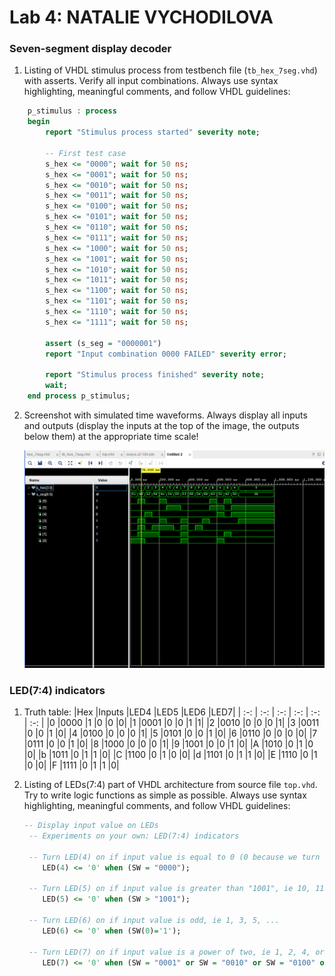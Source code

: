 # Lab 4: NATALIE VYCHODILOVA

### Seven-segment display decoder

1. Listing of VHDL stimulus process from testbench file (`tb_hex_7seg.vhd`) with asserts. Verify all input combinations. Always use syntax highlighting, meaningful comments, and follow VHDL guidelines:

```vhdl
    p_stimulus : process
    begin
        report "Stimulus process started" severity note;

        -- First test case
        s_hex <= "0000"; wait for 50 ns;
        s_hex <= "0001"; wait for 50 ns;
        s_hex <= "0010"; wait for 50 ns;
        s_hex <= "0011"; wait for 50 ns;
        s_hex <= "0100"; wait for 50 ns;
        s_hex <= "0101"; wait for 50 ns;
        s_hex <= "0110"; wait for 50 ns;
        s_hex <= "0111"; wait for 50 ns;
        s_hex <= "1000"; wait for 50 ns;
        s_hex <= "1001"; wait for 50 ns;
        s_hex <= "1010"; wait for 50 ns;
        s_hex <= "1011"; wait for 50 ns;
        s_hex <= "1100"; wait for 50 ns;
        s_hex <= "1101"; wait for 50 ns;
        s_hex <= "1110"; wait for 50 ns;
        s_hex <= "1111"; wait for 50 ns;
        
        assert (s_seg = "0000001")
        report "Input combination 0000 FAILED" severity error;

        report "Stimulus process finished" severity note;
        wait;
    end process p_stimulus;
```

2. Screenshot with simulated time waveforms. Always display all inputs and outputs (display the inputs at the top of the image, the outputs below them) at the appropriate time scale!

   ![your figure](images/sim.PNG)

### LED(7:4) indicators
1. Truth table: 
|Hex	|Inputs	|LED4	|LED5	|LED6	|LED7|
| :-:   | :-:   | :-:   | :-:   | :-:   | :-: | 
|0	|0000	|1	|0	|0	|0|
|1	|0001	|0	|0	|1	|1|
|2	|0010	|0	|0	|0	|1|
|3	|0011	|0	|0	|1	|0|
|4	|0100	|0	|0	|0	|1|
|5	|0101	|0	|0	|1	|0|
|6	|0110	|0	|0	|0	|0|
|7	|0111	|0	|0	|1	|0|
|8	|1000	|0	|0	|0	|1|
|9	|1001	|0	|0	|1	|0|
|A	|1010	|0	|1	|0	|0|
|b	|1011	|0	|1	|1	|0|
|C	|1100	|0	|1	|0	|0|
|d	|1101	|0	|1	|1	|0|
|E	|1110	|0	|1	|0	|0|
|F	|1111	|0	|1	|1	|0|

2. Listing of LEDs(7:4) part of VHDL architecture from source file `top.vhd`. Try to write logic functions as simple as possible. Always use syntax highlighting, meaningful comments, and follow VHDL guidelines:

   ```vhdl
   -- Display input value on LEDs
    -- Experiments on your own: LED(7:4) indicators

    -- Turn LED(4) on if input value is equal to 0 (0 because we turn on LED by 0)
       LED(4) <= '0' when (SW = "0000");

    -- Turn LED(5) on if input value is greater than "1001", ie 10, 11, 12, ...
       LED(5) <= '0' when (SW > "1001");

    -- Turn LED(6) on if input value is odd, ie 1, 3, 5, ...
       LED(6) <= '0' when (SW(0)='1');

    -- Turn LED(7) on if input value is a power of two, ie 1, 2, 4, or 8
       LED(7) <= '0' when (SW = "0001" or SW = "0010" or SW = "0100" or SW = "1000");
   ```
